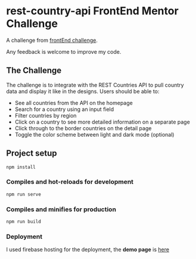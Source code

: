 # rest-country-api FrontEnd Mentor Challenge

A challenge from [frontEnd challenge](https://www.frontendmentor.io/challenges/rest-countries-api-with-color-theme-switcher-5cacc469fec04111f7b848ca).

Any feedback is welcome to improve my code.

## The Challenge

The challenge is to integrate with the REST Countries API to pull country data and display it like in the designs.
Users should be able to:

- See all countries from the API on the homepage
- Search for a country using an input field
- Filter countries by region
- Click on a country to see more detailed information on a separate page
- Click through to the border countries on the detail page
- Toggle the color scheme between light and dark mode (optional) 
## Project setup

```
npm install
```

### Compiles and hot-reloads for development
```
npm run serve
```

### Compiles and minifies for production
```
npm run build
```

### Deployment
I used firebase hosting for the deployment, 
the **demo page** is [here](https://rest-api-country.web.app)
